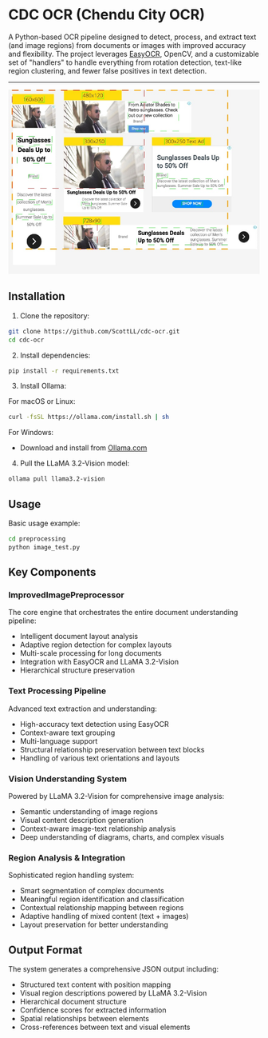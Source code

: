 # CDC OCR (Chendu City OCR)

A Python-based OCR pipeline designed to detect, process, and extract text (and image regions) from documents or images with improved accuracy and flexibility. The project leverages [EasyOCR](https://github.com/JaidedAI/EasyOCR), OpenCV, and a customizable set of "handlers" to handle everything from rotation detection, text-like region clustering, and fewer false positives in text detection.

---
![1739021232039](image/README/1739021232039.png)
## Installation

1. Clone the repository:

```bash
git clone https://github.com/ScottLL/cdc-ocr.git
cd cdc-ocr
```

2. Install dependencies:

```bash
pip install -r requirements.txt
```

3. Install Ollama:

For macOS or Linux:
```bash
curl -fsSL https://ollama.com/install.sh | sh
```

For Windows:
- Download and install from [Ollama.com](https://ollama.com)


4. Pull the LLaMA 3.2-Vision model:
```bash
ollama pull llama3.2-vision
```

## Usage

Basic usage example:

```bash
cd preprocessing
python image_test.py
```




## Key Components

### ImprovedImagePreprocessor
The core engine that orchestrates the entire document understanding pipeline:
- Intelligent document layout analysis
- Adaptive region detection for complex layouts
- Multi-scale processing for long documents
- Integration with EasyOCR and LLaMA 3.2-Vision
- Hierarchical structure preservation

### Text Processing Pipeline
Advanced text extraction and understanding:
- High-accuracy text detection using EasyOCR
- Context-aware text grouping
- Multi-language support
- Structural relationship preservation between text blocks
- Handling of various text orientations and layouts

### Vision Understanding System
Powered by LLaMA 3.2-Vision for comprehensive image analysis:
- Semantic understanding of image regions
- Visual content description generation
- Context-aware image-text relationship analysis
- Deep understanding of diagrams, charts, and complex visuals

### Region Analysis & Integration
Sophisticated region handling system:
- Smart segmentation of complex documents
- Meaningful region identification and classification
- Contextual relationship mapping between regions
- Adaptive handling of mixed content (text + images)
- Layout preservation for better understanding

## Output Format
The system generates a comprehensive JSON output including:
- Structured text content with position mapping
- Visual region descriptions powered by LLaMA 3.2-Vision
- Hierarchical document structure
- Confidence scores for extracted information
- Spatial relationships between elements
- Cross-references between text and visual elements
